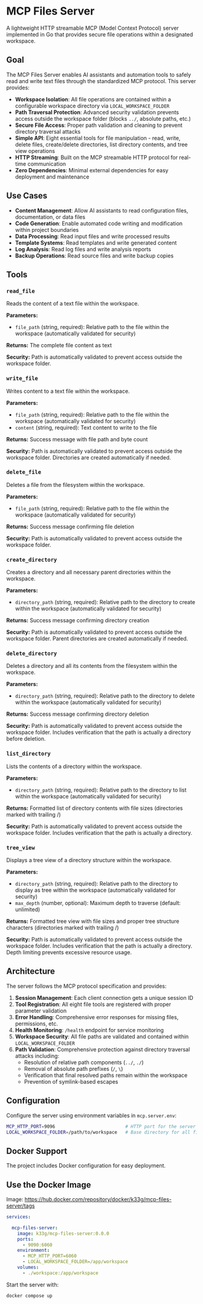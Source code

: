 # MCP Files Server

A lightweight HTTP streamable MCP (Model Context Protocol) server implemented in Go that provides secure file operations within a designated workspace.

## Goal

The MCP Files Server enables AI assistants and automation tools to safely read and write text files through the standardized MCP protocol. This server provides:

- **Workspace Isolation**: All file operations are contained within a configurable workspace directory via `LOCAL_WORKSPACE_FOLDER`
- **Path Traversal Protection**: Advanced security validation prevents access outside the workspace folder (blocks `../`, absolute paths, etc.)
- **Secure File Access**: Proper path validation and cleaning to prevent directory traversal attacks
- **Simple API**: Eight essential tools for file manipulation - read, write, delete files, create/delete directories, list directory contents, and tree view operations
- **HTTP Streaming**: Built on the MCP streamable HTTP protocol for real-time communication
- **Zero Dependencies**: Minimal external dependencies for easy deployment and maintenance

## Use Cases

- **Content Management**: Allow AI assistants to read configuration files, documentation, or data files
- **Code Generation**: Enable automated code writing and modification within project boundaries
- **Data Processing**: Read input files and write processed results
- **Template Systems**: Read templates and write generated content
- **Log Analysis**: Read log files and write analysis reports
- **Backup Operations**: Read source files and write backup copies

## Tools

### `read_file`
Reads the content of a text file within the workspace.

**Parameters:**
- `file_path` (string, required): Relative path to the file within the workspace (automatically validated for security)

**Returns:** The complete file content as text

**Security:** Path is automatically validated to prevent access outside the workspace folder.

### `write_file`
Writes content to a text file within the workspace.

**Parameters:**
- `file_path` (string, required): Relative path to the file within the workspace (automatically validated for security)
- `content` (string, required): Text content to write to the file

**Returns:** Success message with file path and byte count

**Security:** Path is automatically validated to prevent access outside the workspace folder. Directories are created automatically if needed.

### `delete_file`
Deletes a file from the filesystem within the workspace.

**Parameters:**
- `file_path` (string, required): Relative path to the file within the workspace (automatically validated for security)

**Returns:** Success message confirming file deletion

**Security:** Path is automatically validated to prevent access outside the workspace folder.

### `create_directory`
Creates a directory and all necessary parent directories within the workspace.

**Parameters:**
- `directory_path` (string, required): Relative path to the directory to create within the workspace (automatically validated for security)

**Returns:** Success message confirming directory creation

**Security:** Path is automatically validated to prevent access outside the workspace folder. Parent directories are created automatically if needed.

### `delete_directory`
Deletes a directory and all its contents from the filesystem within the workspace.

**Parameters:**
- `directory_path` (string, required): Relative path to the directory to delete within the workspace (automatically validated for security)

**Returns:** Success message confirming directory deletion

**Security:** Path is automatically validated to prevent access outside the workspace folder. Includes verification that the path is actually a directory before deletion.

### `list_directory`
Lists the contents of a directory within the workspace.

**Parameters:**
- `directory_path` (string, required): Relative path to the directory to list within the workspace (automatically validated for security)

**Returns:** Formatted list of directory contents with file sizes (directories marked with trailing /)

**Security:** Path is automatically validated to prevent access outside the workspace folder. Includes verification that the path is actually a directory.

### `tree_view`
Displays a tree view of a directory structure within the workspace.

**Parameters:**
- `directory_path` (string, required): Relative path to the directory to display as tree within the workspace (automatically validated for security)
- `max_depth` (number, optional): Maximum depth to traverse (default: unlimited)

**Returns:** Formatted tree view with file sizes and proper tree structure characters (directories marked with trailing /)

**Security:** Path is automatically validated to prevent access outside the workspace folder. Includes verification that the path is actually a directory. Depth limiting prevents excessive resource usage.

## Architecture

The server follows the MCP protocol specification and provides:

1. **Session Management**: Each client connection gets a unique session ID
2. **Tool Registration**: All eight file tools are registered with proper parameter validation
3. **Error Handling**: Comprehensive error responses for missing files, permissions, etc.
4. **Health Monitoring**: `/health` endpoint for service monitoring
5. **Workspace Security**: All file paths are validated and contained within `LOCAL_WORKSPACE_FOLDER`
6. **Path Validation**: Comprehensive protection against directory traversal attacks including:
   - Resolution of relative path components (`../`, `./`)
   - Removal of absolute path prefixes (`/`, `\`)
   - Verification that final resolved paths remain within the workspace
   - Prevention of symlink-based escapes


## Configuration

Configure the server using environment variables in `mcp.server.env`:

```bash
MCP_HTTP_PORT=9096                          # HTTP port for the server
LOCAL_WORKSPACE_FOLDER=/path/to/workspace   # Base directory for all file operations
```

## Docker Support

The project includes Docker configuration for easy deployment.

## Use the Docker Image

Image: https://hub.docker.com/repository/docker/k33g/mcp-files-server/tags


```yaml
services:

  mcp-files-server:
    image: k33g/mcp-files-server:0.0.0
    ports:
      - 9090:6060
    environment:
      - MCP_HTTP_PORT=6060
      - LOCAL_WORKSPACE_FOLDER=/app/workspace
    volumes:
      - ./workspace:/app/workspace
```

Start the server with:

```bash
docker compose up
```
